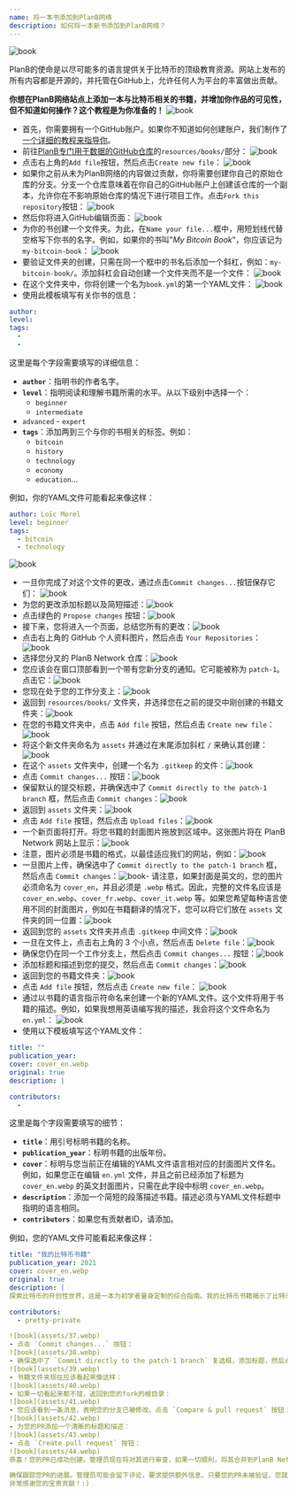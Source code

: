 ```yaml
---
name: 将一本书添加到PlanB网络
description: 如何将一本新书添加到PlanB网络？
---
```

![book](assets/cover.webp)

PlanB的使命是以尽可能多的语言提供关于比特币的顶级教育资源。网站上发布的所有内容都是开源的，并托管在GitHub上，允许任何人为平台的丰富做出贡献。

**你想在PlanB网络站点上添加一本与比特币相关的书籍，并增加你作品的可见性，但不知道如何操作？这个教程是为你准备的！**
![book](assets/01.webp)
- 首先，你需要拥有一个GitHub账户。如果你不知道如何创建账户，我们制作了[一个详细的教程来指导你](https://planb.network/tutorials/others/contribution/create-github-account-a75fc39d-f0d0-44dc-9cd5-cd94aee0c07c)。
- 前往[PlanB专门用于数据的GitHub仓库](https://github.com/PlanB-Network/bitcoin-educational-content/tree/dev/resources/books)的`resources/books/`部分：
![book](assets/02.webp)
- 点击右上角的`Add file`按钮，然后点击`Create new file`：
![book](assets/03.webp)
- 如果你之前从未为PlanB网络的内容做过贡献，你将需要创建你自己的原始仓库的分支。分支一个仓库意味着在你自己的GitHub账户上创建该仓库的一个副本，允许你在不影响原始仓库的情况下进行项目工作。点击`Fork this repository`按钮：
![book](assets/04.webp)
- 然后你将进入GitHub编辑页面：
![book](assets/05.webp)
- 为你的书创建一个文件夹。为此，在`Name your file...`框中，用短划线代替空格写下你书的名字。例如，如果你的书叫"*My Bitcoin Book*"，你应该记为`my-bitcoin-book`：
![book](assets/06.webp)
- 要验证文件夹的创建，只需在同一个框中的书名后添加一个斜杠，例如：`my-bitcoin-book/`。添加斜杠会自动创建一个文件夹而不是一个文件：
![book](assets/07.webp)
- 在这个文件夹中，你将创建一个名为`book.yml`的第一个YAML文件：
![book](assets/08.webp)
- 使用此模板填写有关你书的信息：

```yaml
author: 
level: 
tags:
  - 
  - 
```

这里是每个字段需要填写的详细信息：
- **`author`**：指明书的作者名字。
- **`level`**：指明阅读和理解书籍所需的水平。从以下级别中选择一个：
	- `beginner`
	- `intermediate`
- `advanced` - `expert`
- **`tags`**：添加两到三个与你的书相关的标签。例如：
    - `bitcoin`
    - `history`
    - `technology`
    - `economy`
    - `education`...

例如，你的YAML文件可能看起来像这样：

```yaml
author: Loïc Morel
level: beginner
tags:
  - bitcoin
  - technology
```

![book](assets/09.webp)
- 一旦你完成了对这个文件的更改，通过点击`Commit changes...`按钮保存它们：
![book](assets/10.webp)
- 为您的更改添加标题以及简短描述：![book](assets/11.webp)
- 点击绿色的 `Propose changes` 按钮：![book](assets/12.webp)
- 接下来，您将进入一个页面，总结您所有的更改：![book](assets/13.webp)
- 点击右上角的 GitHub 个人资料图片，然后点击 `Your Repositories`：![book](assets/14.webp)
- 选择您分叉的 PlanB Network 仓库：![book](assets/15.webp)
- 您应该会在窗口顶部看到一个带有您新分支的通知。它可能被称为 `patch-1`。点击它：![book](assets/16.webp)
- 您现在处于您的工作分支上：![book](assets/17.webp)
- 返回到 `resources/books/` 文件夹，并选择您在之前的提交中刚创建的书籍文件夹：![book](assets/18.webp)
- 在您的书籍文件夹中，点击 `Add file` 按钮，然后点击 `Create new file`：![book](assets/19.webp)
- 将这个新文件夹命名为 `assets` 并通过在末尾添加斜杠 `/` 来确认其创建：![book](assets/20.webp)
- 在这个 `assets` 文件夹中，创建一个名为 `.gitkeep` 的文件：![book](assets/21.webp)
- 点击 `Commit changes...` 按钮：![book](assets/22.webp)
- 保留默认的提交标题，并确保选中了 `Commit directly to the patch-1 branch` 框，然后点击 `Commit changes`：![book](assets/23.webp)
- 返回到 `assets` 文件夹：![book](assets/24.webp)
- 点击 `Add file` 按钮，然后点击 `Upload files`：![book](assets/25.webp)
- 一个新页面将打开。将您书籍的封面图片拖放到区域中。这张图片将在 PlanB Network 网站上显示：![book](assets/26.webp)
- 注意，图片必须是书籍的格式，以最佳适应我们的网站，例如：![book](assets/27.webp)
- 一旦图片上传，确保选中了 `Commit directly to the patch-1 branch` 框，然后点击 `Commit changes`：![book](assets/28.webp)- 请注意，如果封面是英文的，您的图片必须命名为 `cover_en`，并且必须是 `.webp` 格式。因此，完整的文件名应该是 `cover_en.webp`、`cover_fr.webp`、`cover_it.webp` 等。如果您希望每种语言使用不同的封面图片，例如在书籍翻译的情况下，您可以将它们放在 `assets` 文件夹的同一位置：![book](assets/29.webp)
- 返回到您的 `assets` 文件夹并点击 `.gitkeep` 中间文件：![book](assets/30.webp)
- 一旦在文件上，点击右上角的 3 个小点，然后点击 `Delete file`：![book](assets/31.webp)
- 确保您仍在同一个工作分支上，然后点击 `Commit changes...` 按钮：![book](assets/32.webp)
- 添加标题和描述到您的提交，然后点击 `Commit changes`：![book](assets/33.webp)
- 返回到您的书籍文件夹：![book](assets/34.webp)
- 点击 `Add file` 按钮，然后点击 `Create new file`：
![book](assets/35.webp)
- 通过以书籍的语言指示符命名来创建一个新的YAML文件。这个文件将用于书籍的描述。例如，如果我想用英语编写我的描述，我会将这个文件命名为 `en.yml`：
![book](assets/36.webp)
- 使用以下模板填写这个YAML文件：
```yaml
title: ""
publication_year: 
cover: cover_en.webp
original: true
description: |

contributors:
  - 
```

这里是每个字段需要填写的细节：
- **`title`**：用引号标明书籍的名称。
- **`publication_year`**：标明书籍的出版年份。
- **`cover`**：标明与您当前正在编辑的YAML文件语言相对应的封面图片文件名。例如，如果您正在编辑 `en.yml` 文件，并且之前已经添加了标题为 `cover_en.webp` 的英文封面图片，只需在此字段中标明 `cover_en.webp`。
- **`description`**：添加一个简短的段落描述书籍。描述必须与YAML文件标题中指明的语言相同。
- **`contributors`**：如果您有贡献者ID，请添加。

例如，您的YAML文件可能看起来像这样：

```yaml
title: "我的比特币书籍"
publication_year: 2021
cover: cover_en.webp
original: true
description: |
探索比特币的开创性世界，这是一本为初学者量身定制的综合指南。我的比特币书籍揭示了比特币的复杂性，提供了一个清晰简洁的介绍，说明了协议是如何工作的。从其革命性技术到其对全球经济的潜在影响，本书提供了宝贵的见解和实用知识。非常适合比特币新手，它涵盖了基础知识、安全提示和数字金融的未来。深入了解金钱的未来，并赋予自己信心地导航数字时代的知识。

contributors:
  - pretty-private

![book](assets/37.webp)
- 点击 `Commit changes...` 按钮：
![book](assets/38.webp)
- 确保选中了 `Commit directly to the patch-1 branch` 复选框，添加标题，然后点击 `Commit changes`：
![book](assets/39.webp)
- 书籍文件夹现在应该看起来像这样：
![book](assets/40.webp)
- 如果一切看起来都不错，返回到您的fork的根目录：
![book](assets/41.webp)
- 您应该看到一条消息，表明您的分支已被修改。点击 `Compare & pull request` 按钮：
![book](assets/42.webp)
- 为您的PR添加一个清晰的标题和描述：
![book](assets/43.webp)
- 点击 `Create pull request` 按钮：
![book](assets/44.webp)
恭喜！您的PR已成功创建。管理员现在将对其进行审查，如果一切顺利，将其合并到PlanB Network的主仓库中。几天后，您应该会在网站上看到您的书籍出现。

确保跟踪您PR的进展。管理员可能会留下评论，要求提供额外信息。只要您的PR未被验证，您就可以在PlanB Network的GitHub仓库的 `Pull requests` 标签中查看它。
非常感谢您的宝贵贡献！:)
